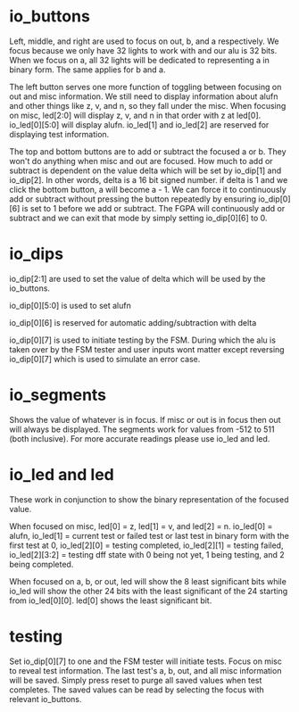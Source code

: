 # io_buttons

Left, middle, and right are used to focus on out, b, and a respectively. We focus because
we only have 32 lights to work with and our alu is 32 bits. When we focus on a, all 32 lights
will be dedicated to representing a in binary form. The same applies for b and a.

The left button serves one more function of toggling between focusing on out and misc
information. We still need to display information about alufn and other things like z, v, and
n, so they fall under the misc. When focusing on misc, led[2:0] will display z, v, and n in
that order with z at led[0]. io_led[0][5:0] will display alufn. io_led[1] and io_led[2] are
reserved for displaying test information.

The top and bottom buttons are to add or subtract the focused a or b. They won't do anything
when misc and out are focused. How much to add or subtract is dependent on the value delta
which will be set by io_dip[1] and io_dip[2]. In other words, delta is a 16 bit signed
number. if delta is 1 and we click the bottom button, a will become a - 1. We can force
it to continuously add or subtract without pressing the button repeatedly by ensuring
io_dip[0][6] is set to 1 before we add or subtract. The FGPA will continuously add or subtract
and we can exit that mode by simply setting io_dip[0][6] to 0.

# io_dips

io_dip[2:1] are used to set the value of delta which will be used by the io_buttons.

io_dip[0][5:0] is used to set alufn

io_dip[0][6] is reserved for automatic adding/subtraction with delta

io_dip[0][7] is used to initiate testing by the FSM. During which the alu is taken over
by the FSM tester and user inputs wont matter except reversing io_dip[0][7] which is
used to simulate an error case.

# io_segments

Shows the value of whatever is in focus. If misc or out is in focus then out will always be
displayed. The segments work for values from -512 to 511 (both inclusive). For more accurate
readings please use io_led and led.

# io_led and led

These work in conjunction to show the binary representation of the focused value.

When focused on misc, led[0] = z, led[1] = v, and led[2] = n. io_led[0] = alufn, io_led[1] =
current test or failed test or last test in binary form with the first test at 0, io_led[2][0]
= testing completed, io_led[2][1] = testing failed, io_led[2][3:2] = testing dff state with 0
being not yet, 1 being testing, and 2 being completed.

When focused on a, b, or out, led will show the 8 least significant bits while io_led will
show the other 24 bits with the least significant of the 24 starting from io_led[0][0]. led[0]
shows the least significant bit.

# testing

Set io_dip[0][7] to one and the FSM tester will initiate tests. Focus on misc to reveal
test information. The last test's a, b, out, and all misc information will be saved. Simply
press reset to purge all saved values when test completes. The saved values can be read by
selecting the focus with relevant io_buttons.

